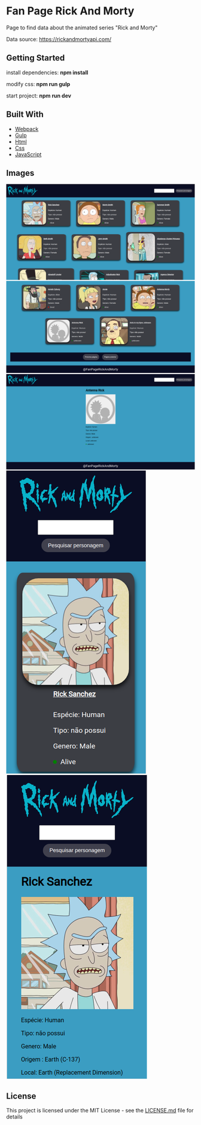 
# Fan Page Rick And Morty

Page to find data about the animated series "Rick and Morty"


Data source: https://rickandmortyapi.com/ 

## Getting Started

install dependencies: <b>npm install</b>

modify css: <b>npm run gulp</b>

start project: <b>npm run dev</b>

## Built With

* [Webpack](https://webpack.js.org/)
* [Gulp](https://gulpjs.com/) 
* [Html](https://developer.mozilla.org/pt-BR/docs/Web/HTML) 
* [Css](https://developer.mozilla.org/pt-BR/docs/Web/CSS) 
* [JavaScript](https://developer.mozilla.org/pt-BR/docs/Web/JavaScript) 


## Images

<img src="images/pagina_principal.png"></img>
<img src="images/pagina__principal.png"></img>
<img src="images/pagina_do_personagem.png"></img>
<img src="images/mobile.png"></img>
<img src="images/mobile__2.png"></img>

## License

This project is licensed under the MIT License - see the [LICENSE.md](LICENSE.md) file for details

